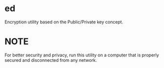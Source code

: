 # ed
Encryption utility based on the Public/Private key concept.

NOTE
====
For better security and privacy, run this utility on a computer that is properly secured and disconnected from any network.
